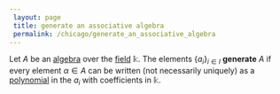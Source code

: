 ```yaml
---
 layout: page
 title: generate an associative algebra
 permalink: /chicago/generate_an_associative_algebra
---
```

Let $A$ be an [algebra](https://mathgloss.github.io/MathGloss/algebra_over_a_field) over the [field](https://mathgloss.github.io/MathGloss/field) $\mathbb k$. The elements $\{a_i\}_{i\in I}$ **generate** $A$ if every element $\alpha\in A$ can be written (not necessarily uniquely) as a [polynomial](https://mathgloss.github.io/MathGloss/polynomial_ring) in the $a_i$ with coefficients in $\mathbb k$. 